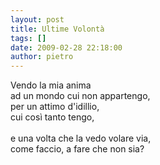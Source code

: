 ```yaml
---
layout: post
title: Ultime Volontà
tags: []
date: 2009-02-28 22:18:00
author: pietro
---
```

Vendo la mia anima<br/>ad un mondo cui non appartengo,<br/>per un attimo d'idillio,<br/>cui così tanto tengo,<br/><br/>e una volta che la vedo volare via,<br/>come faccio, a fare che non sia?
